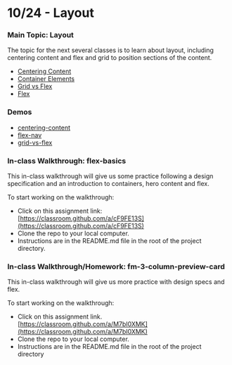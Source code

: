 # 10/24 - Layout



### Main Topic: Layout

The topic for the next several classes is to learn about layout, including centering content and flex and grid to position sections of the content.

* [Centering Content](../misc-topics/centering-elements.md)
* [Container Elements](../layout/containers.md)
* [Grid vs Flex](../layout/grid-vs-flexbox.md)
* [Flex](../layout/flexbox.md)

### Demos

* [centering-content](https://github.com/hoc-demos/css-centering-content)
* [flex-nav](https://github.com/hoc-demos/flex-nav)
* [grid-vs-flex](https://github.com/hoc-demos/grid-vs-flex)

### In-class Walkthrough: flex-basics

This in-class walkthrough will give us some practice following a design specification and an introduction to containers, hero content and flex.

To start working on the walkthrough:

* Click on this assignment link: [https://classroom.github.com/a/cF9FE13S](https://classroom.github.com/a/cF9FE13S)
* Clone the repo to your local computer.
* Instructions are in the README.md file in the root of the project directory.

### In-class Walkthrough/Homework: fm-3-column-preview-card

This in-class walkthrough will give us more practice with design specs and flex.

To start working on the walkthrough:

* Click on this assignment link. [https://classroom.github.com/a/M7bI0XMK](https://classroom.github.com/a/M7bI0XMK)
* Clone the repo to your local computer.
* Instructions are in the README.md file in the root of the project directory
